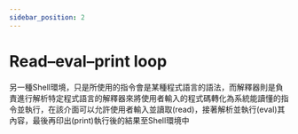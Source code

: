 ```yaml
---
sidebar_position: 2
---
```


# Read–eval–print loop
另一種Shell環境，只是所使用的指令會是某種程式語言的語法，而解釋器則是負責進行解析特定程式語言的解釋器來將使用者輸入的程式碼轉化為系統能讀懂的指令並執行，在該介面可以允許使用者輸入並讀取(read)，接著解析並執行(eval)其內容，最後再印出(print)執行後的結果至Shell環境中